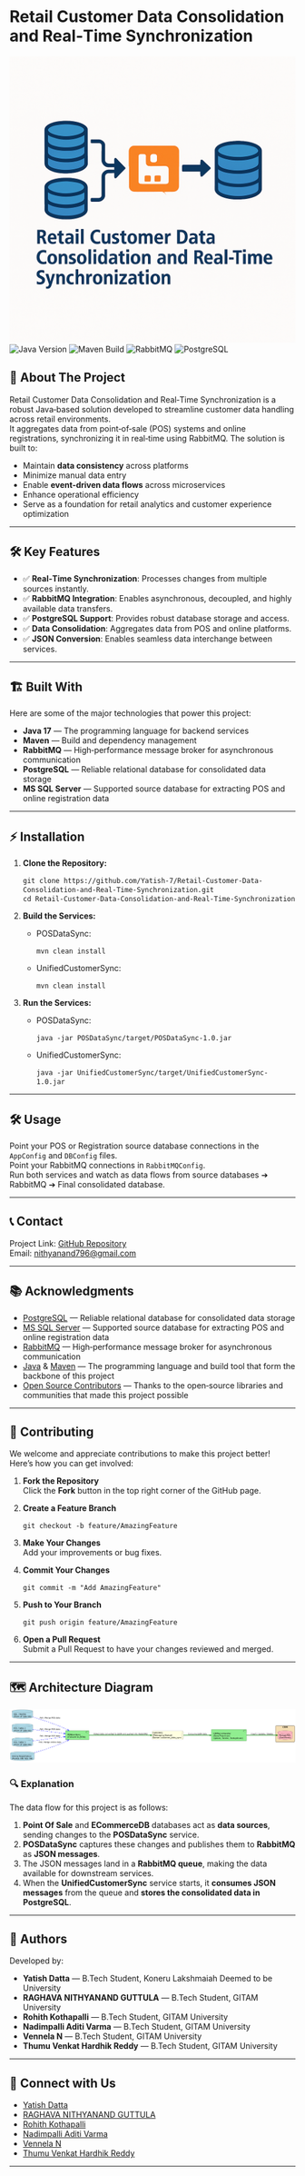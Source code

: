 # Retail Customer Data Consolidation and Real‑Time Synchronization
![Logo](Logo.png)  
![Java Version](https://img.shields.io/badge/Java-17+-blue.svg) 
![Maven Build](https://img.shields.io/badge/Build-Maven-success.svg) 
![RabbitMQ](https://img.shields.io/badge/RabbitMQ-3.x-orange.svg) 
![PostgreSQL](https://img.shields.io/badge/PostgreSQL-17+-blue.svg) 

## 🚀 **About The Project**  
Retail Customer Data Consolidation and Real‑Time Synchronization is a robust Java‑based solution developed to streamline customer data handling across retail environments.  
It aggregates data from point‑of‑sale (POS) systems and online registrations, synchronizing it in real‑time using RabbitMQ. The solution is built to:
- Maintain **data consistency** across platforms
- Minimize manual data entry
- Enable **event‑driven data flows** across microservices
- Enhance operational efficiency
- Serve as a foundation for retail analytics and customer experience optimization

---

## 🛠️ Key Features
- ✅ **Real‑Time Synchronization**: Processes changes from multiple sources instantly.
- ✅ **RabbitMQ Integration**: Enables asynchronous, decoupled, and highly available data transfers.
- ✅ **PostgreSQL Support**: Provides robust database storage and access.
- ✅ **Data Consolidation**: Aggregates data from POS and online platforms.
- ✅ **JSON Conversion**: Enables seamless data interchange between services.

---

## 🏗️ Built With
Here are some of the major technologies that power this project:
- **Java 17** — The programming language for backend services  
- **Maven** — Build and dependency management  
- **RabbitMQ** — High‑performance message broker for asynchronous communication  
- **PostgreSQL** — Reliable relational database for consolidated data storage  
- **MS SQL Server** — Supported source database for extracting POS and online registration data  

---

## ⚡️ Installation
1. **Clone the Repository:**  
    ```
    git clone https://github.com/Yatish-7/Retail-Customer-Data-Consolidation-and-Real-Time-Synchronization.git
    cd Retail-Customer-Data-Consolidation-and-Real-Time-Synchronization
    ```

2. **Build the Services:**  
    - POSDataSync:
      ```
      mvn clean install
      ```
    - UnifiedCustomerSync:
      ```
      mvn clean install
      ```

3. **Run the Services:**  
    - POSDataSync:
      ```
      java -jar POSDataSync/target/POSDataSync-1.0.jar
      ```
    - UnifiedCustomerSync:
      ```
      java -jar UnifiedCustomerSync/target/UnifiedCustomerSync-1.0.jar
      ```

---

## 🛠️ Usage
Point your POS or Registration source database connections in the `AppConfig` and `DBConfig` files.  
Point your RabbitMQ connections in `RabbitMQConfig`.  
Run both services and watch as data flows from source databases ➔ RabbitMQ ➔ Final consolidated database.

---

## 📞 Contact
Project Link: [GitHub Repository](https://github.com/Yatish-7/Retail-Customer-Data-Consolidation-and-Real-Time-Synchronization)  
Email: [nithyanand796@gmail.com](mailto:nithyanand796@gmail.com)

---

## 📚 Acknowledgments
- [PostgreSQL](https://www.postgresql.org/) — Reliable relational database for consolidated data storage  
- [MS SQL Server](https://www.microsoft.com/en-us/sql-server) — Supported source database for extracting POS and online registration data  
- [RabbitMQ](https://www.rabbitmq.com/) — High‑performance message broker for asynchronous communication  
- [Java](https://www.java.com/) & [Maven](https://maven.apache.org/) — The programming language and build tool that form the backbone of this project  
- [Open Source Contributors](https://opensource.org/) — Thanks to the open‑source libraries and communities that made this project possible  

---

## 🤝 Contributing
We welcome and appreciate contributions to make this project better! Here’s how you can get involved:

1. **Fork the Repository**  
   Click the **Fork** button in the top right corner of the GitHub page.

2. **Create a Feature Branch**  
    ```
    git checkout -b feature/AmazingFeature
    ```

3. **Make Your Changes**  
   Add your improvements or bug fixes.

4. **Commit Your Changes**  
    ```
    git commit -m "Add AmazingFeature"
    ```

5. **Push to Your Branch**  
    ```
    git push origin feature/AmazingFeature
    ```

6. **Open a Pull Request**  
   Submit a Pull Request to have your changes reviewed and merged.

---

## 🗺️ Architecture Diagram
![Architecture Diagram](architecture_diagram.png)

### 🔍 Explanation
The data flow for this project is as follows:
1. **Point Of Sale** and **ECommerceDB** databases act as **data sources**, sending changes to the **POSDataSync** service.
2. **POSDataSync** captures these changes and publishes them to **RabbitMQ** as **JSON messages**.
3. The JSON messages land in a **RabbitMQ queue**, making the data available for downstream services.
4. When the **UnifiedCustomerSync** service starts, it **consumes JSON messages** from the queue and **stores the consolidated data in PostgreSQL**.

---

## 👥 Authors
Developed by:
- **Yatish Datta** — B.Tech Student, Koneru Lakshmaiah Deemed to be University  
- **RAGHAVA NITHYANAND GUTTULA** — B.Tech Student, GITAM University
-  **Rohith Kothapalli** — B.Tech Student, GITAM University
-  **Nadimpalli Aditi Varma** — B.Tech Student, GITAM University
-  **Vennela N** — B.Tech Student, GITAM University
-  **Thumu Venkat Hardhik Reddy** — B.Tech Student, GITAM University

---

## 🔗 Connect with Us
- [Yatish Datta](https://www.linkedin.com/in/yatishdatta/)
- [RAGHAVA NITHYANAND GUTTULA](https://www.linkedin.com/in/raghava-nithyanand-guttula/)
- [Rohith Kothapalli](https://www.linkedin.com/in/rohith-kothapalli-46538a36a/)
- [Nadimpalli Aditi Varma](https://www.linkedin.com/in/nadimpalli-aditi-varma-28ab5627b/)
- [Vennela N](https://www.linkedin.com/in/vennela-n-117594357/)
- [Thumu Venkat Hardhik Reddy](https://www.linkedin.com/in/thumu-venkat-hardhik-reddy-596298330/)

---
